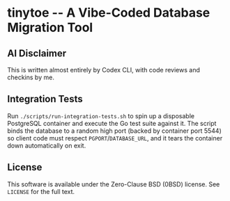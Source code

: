 # tinytoe -- A Vibe-Coded Database Migration Tool

## AI Disclaimer

This is written almost entirely by Codex CLI, with code reviews and checkins by me.

## Integration Tests

Run `./scripts/run-integration-tests.sh` to spin up a disposable PostgreSQL container and execute the Go test suite against it. The script binds the database to a random high port (backed by container port 5544) so client code must respect `PGPORT`/`DATABASE_URL`, and it tears the container down automatically on exit.

## License

This software is available under the Zero-Clause BSD (0BSD) license. See `LICENSE` for the full text.

